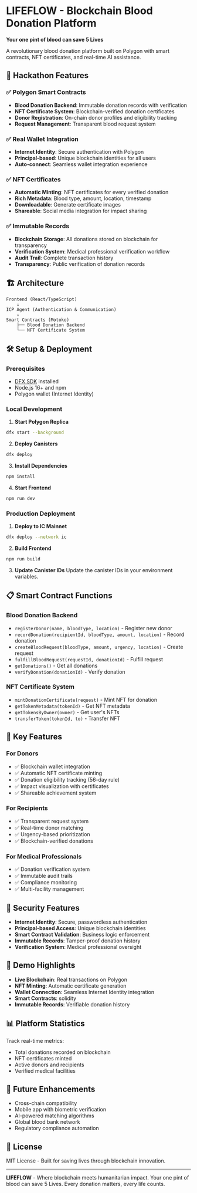 # LIFEFLOW - Blockchain Blood Donation Platform

**Your one pint of blood can save 5 Lives**

A revolutionary blood donation platform built on Polygon with smart contracts, NFT certificates, and real-time AI assistance.

## 🚀 Hackathon Features

### ✅ Polygon Smart Contracts
- **Blood Donation Backend**: Immutable donation records with verification
- **NFT Certificate System**: Blockchain-verified donation certificates
- **Donor Registration**: On-chain donor profiles and eligibility tracking
- **Request Management**: Transparent blood request system

### ✅ Real Wallet Integration
- **Internet Identity**: Secure authentication with Polygon
- **Principal-based**: Unique blockchain identities for all users
- **Auto-connect**: Seamless wallet integration experience

### ✅ NFT Certificates
- **Automatic Minting**: NFT certificates for every verified donation
- **Rich Metadata**: Blood type, amount, location, timestamp
- **Downloadable**: Generate certificate images
- **Shareable**: Social media integration for impact sharing

### ✅ Immutable Records
- **Blockchain Storage**: All donations stored on blockchain for transparency
- **Verification System**: Medical professional verification workflow
- **Audit Trail**: Complete transaction history
- **Transparency**: Public verification of donation records

## 🏗️ Architecture

```
Frontend (React/TypeScript)
    ↓
ICP Agent (Authentication & Communication)
    ↓
Smart Contracts (Motoko)
    ├── Blood Donation Backend
    └── NFT Certificate System
```

## 🛠️ Setup & Deployment

### Prerequisites
- [DFX SDK](https://internetcomputer.org/docs/current/developer-docs/setup/install/) installed
- Node.js 16+ and npm
- Polygon wallet (Internet Identity)

### Local Development

1. **Start Polygon Replica**
```bash
dfx start --background
```

2. **Deploy Canisters**
```bash
dfx deploy
```

3. **Install Dependencies**
```bash
npm install
```

4. **Start Frontend**
```bash
npm run dev
```

### Production Deployment

1. **Deploy to IC Mainnet**
```bash
dfx deploy --network ic
```

2. **Build Frontend**
```bash
npm run build
```

3. **Update Canister IDs**
Update the canister IDs in your environment variables.

## 📋 Smart Contract Functions

### Blood Donation Backend
- `registerDonor(name, bloodType, location)` - Register new donor
- `recordDonation(recipientId, bloodType, amount, location)` - Record donation
- `createBloodRequest(bloodType, amount, urgency, location)` - Create request
- `fulfillBloodRequest(requestId, donationId)` - Fulfill request
- `getDonations()` - Get all donations
- `verifyDonation(donationId)` - Verify donation

### NFT Certificate System
- `mintDonationCertificate(request)` - Mint NFT for donation
- `getTokenMetadata(tokenId)` - Get NFT metadata
- `getTokensByOwner(owner)` - Get user's NFTs
- `transferToken(tokenId, to)` - Transfer NFT

## 🎯 Key Features

### For Donors
- ✅ Blockchain wallet integration
- ✅ Automatic NFT certificate minting
- ✅ Donation eligibility tracking (56-day rule)
- ✅ Impact visualization with certificates
- ✅ Shareable achievement system

### For Recipients
- ✅ Transparent request system
- ✅ Real-time donor matching
- ✅ Urgency-based prioritization
- ✅ Blockchain-verified donations

### For Medical Professionals
- ✅ Donation verification system
- ✅ Immutable audit trails
- ✅ Compliance monitoring
- ✅ Multi-facility management

## 🔐 Security Features

- **Internet Identity**: Secure, passwordless authentication
- **Principal-based Access**: Unique blockchain identities
- **Smart Contract Validation**: Business logic enforcement
- **Immutable Records**: Tamper-proof donation history
- **Verification System**: Medical professional oversight

## 🌟 Demo Highlights

- **Live Blockchain**: Real transactions on Polygon
- **NFT Minting**: Automatic certificate generation
- **Wallet Connection**: Seamless Internet Identity integration
- **Smart Contracts**: solidity
- **Immutable Records**: Verifiable donation history

## 📊 Platform Statistics

Track real-time metrics:
- Total donations recorded on blockchain
- NFT certificates minted
- Active donors and recipients
- Verified medical facilities

## 🚀 Future Enhancements

- Cross-chain compatibility
- Mobile app with biometric verification
- AI-powered matching algorithms
- Global blood bank network
- Regulatory compliance automation

## 📄 License

MIT License - Built for saving lives through blockchain innovation.

---

**LIFEFLOW** - Where blockchain meets humanitarian impact. Your one pint of blood can save 5 Lives. Every donation matters, every life counts.